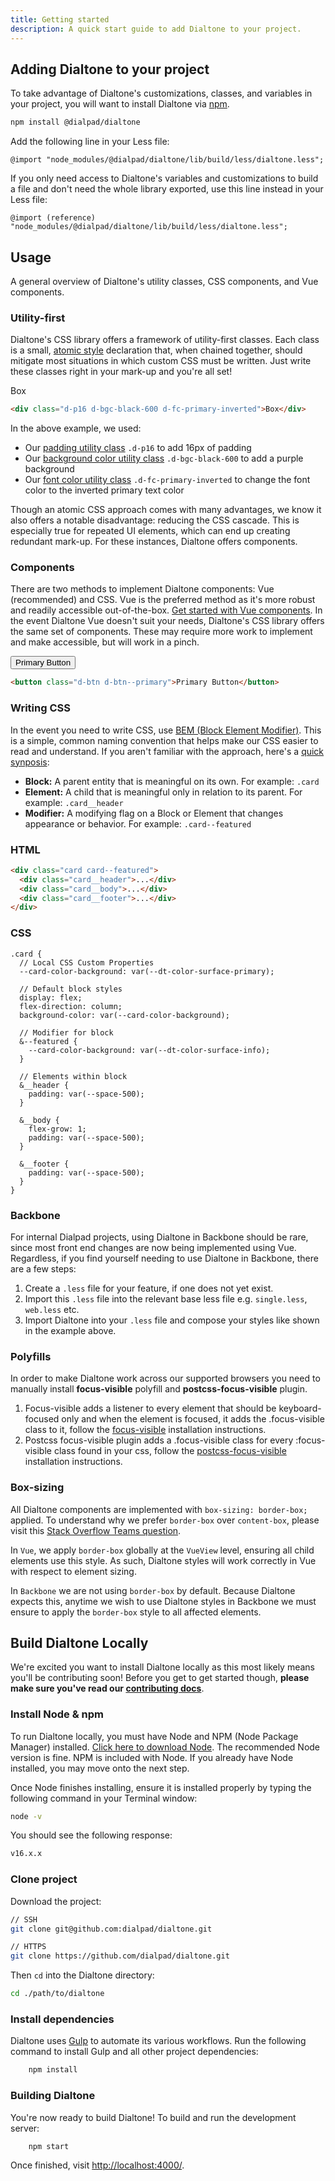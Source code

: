 ```yaml
---
title: Getting started
description: A quick start guide to add Dialtone to your project.
---
```


## Adding Dialtone to your project

To take advantage of Dialtone's customizations, classes, and variables in your project, you will want to install Dialtone via <a href="https://www.npmjs.com/" target="_blank">npm</a>.

```bash
npm install @dialpad/dialtone
```

Add the following line in your Less file:

```less
@import "node_modules/@dialpad/dialtone/lib/build/less/dialtone.less";
```

If you only need access to Dialtone's variables and customizations to build a file and don't need the whole library exported, use this line instead in your Less file:

```less
@import (reference) "node_modules/@dialpad/dialtone/lib/build/less/dialtone.less";
```

## Usage

A general overview of Dialtone's utility classes, CSS components, and Vue components.

### Utility-first

Dialtone's CSS library offers a framework of utility-first classes. Each class is a small, [atomic style](https://css-tricks.com/lets-define-exactly-atomic-css/) declaration that, when chained together, should mitigate most situations in which custom CSS must be written. Just write these classes right in your mark-up and you're all set!

<code-well-header>
  <div class="d-p16 d-bgc-black-600 d-fc-primary-inverted">Box</div>
</code-well-header>

```html
<div class="d-p16 d-bgc-black-600 d-fc-primary-inverted">Box</div>
```

In the above example, we used:

- Our [padding utility class](/utilities/spacing/padding/) `.d-p16` to add 16px of padding
- Our [background color utility class](/utilities/backgrounds/color/) `.d-bgc-black-600` to add a purple background
- Our [font color utility class](/utilities/typography/color/) `.d-fc-primary-inverted` to change the font color to the inverted primary text color

Though an atomic CSS approach comes with many advantages, we know it also offers a notable disadvantage: reducing the CSS cascade. This is especially true for repeated UI elements, which can end up creating redundant mark-up. For these instances, Dialtone offers components.

### Components

There are two methods to implement Dialtone components: Vue (recommended) and CSS. Vue is the preferred method as it's more robust and readily accessible out-of-the-box. [Get started with Vue components](https://vue.dialpad.design/).
In the event Dialtone Vue doesn't suit your needs, Dialtone's CSS library offers the same set of components. These may require more work to implement and make accessible, but will work in a pinch.

<code-well-header>
  <button class="d-btn d-btn--primary">Primary Button</button>
</code-well-header>

```html
<button class="d-btn d-btn--primary">Primary Button</button>
```

### Writing CSS

In the event you need to write CSS, use [BEM (Block Element Modifier)](http://getbem.com/). This is a simple, common naming convention that helps make our CSS easier to read and understand. If you aren't familiar with the approach, here's a [quick synposis](http://getbem.com/introduction/):

- **Block:** A parent entity that is meaningful on its own. For example: `.card`
- **Element:** A child that is meaningful only in relation to its parent. For example: `.card__header`
- **Modifier:** A modifying flag on a Block or Element that changes appearance or behavior. For example: `.card--featured`

### HTML

```html
<div class="card card--featured">
  <div class="card__header">...</div>
  <div class="card__body">...</div>
  <div class="card__footer">...</div>
</div>
```

### CSS

```less
.card {
  // Local CSS Custom Properties
  --card-color-background: var(--dt-color-surface-primary);

  // Default block styles
  display: flex;
  flex-direction: column;
  background-color: var(--card-color-background);

  // Modifier for block
  &--featured {
    --card-color-background: var(--dt-color-surface-info);
  }

  // Elements within block
  &__header {
    padding: var(--space-500);
  }

  &__body {
    flex-grow: 1;
    padding: var(--space-500);
  }

  &__footer {
    padding: var(--space-500);
  }
}
```

### Backbone

For internal Dialpad projects, using Dialtone in Backbone should be rare, since most front end changes are now being implemented using Vue. Regardless, if you find yourself needing to use Dialtone in Backbone, there are a few steps:

1. Create a `.less` file for your feature, if one does not yet exist.
2. Import this `.less` file into the relevant base less file e.g. `single.less`, `web.less` etc.
3. Import Dialtone into your `.less` file and compose your styles like shown in the example above.

### Polyfills

In order to make Dialtone work across our supported browsers you need to manually install **focus-visible** polyfill and **postcss-focus-visible** plugin.

1. Focus-visible adds a listener to every element that should be keyboard-focused only and when the element is focused, it adds the .focus-visible class to it, follow the [focus-visible](https://github.com/WICG/focus-visible#installation) installation instructions.
2. Postcss focus-visible plugin adds a .focus-visible class for every :focus-visible class found in your css, follow the [postcss-focus-visible](https://www.npmjs.com/package/postcss-focus-visible) installation instructions.

### Box-sizing

All Dialtone components are implemented with `box-sizing: border-box;` applied. To understand why we prefer `border-box` over `content-box`, please visit this [Stack Overflow Teams question](https://stackoverflow.com/c/dialpad/questions/121).

In `Vue`, we apply `border-box` globally at the `VueView` level, ensuring all child elements use this style. As such, Dialtone styles will work correctly in Vue with respect to element sizing.

In `Backbone` we are not using `border-box` by default. Because Dialtone expects this, anytime we wish to use Dialtone styles in Backbone we must ensure to apply the `border-box` style to all affected elements.

## Build Dialtone Locally

We're excited you want to install Dialtone locally as this most likely means you'll be contributing soon! Before you get to get started though,  **please make sure you've read our [contributing docs](https://github.com/dialpad/dialtone/blob/master/.github/CONTRIBUTING.md)**.

### Install Node & npm

To run Dialtone locally, you must have Node and NPM (Node Package Manager) installed. [Click here to download Node](https://nodejs.org/en/). The recommended Node version is fine. NPM is included with Node. If you already have Node installed, you may move onto the next step.

Once Node finishes installing, ensure it is installed properly by typing the following command in your Terminal window:

```bash
node -v
```

You should see the following response:

```bash
v16.x.x
```

### Clone project

Download the project:

```bash
// SSH
git clone git@github.com:dialpad/dialtone.git

// HTTPS
git clone https://github.com/dialpad/dialtone.git
```

Then `cd` into the Dialtone directory:

```bash
cd ./path/to/dialtone
```

### Install dependencies

Dialtone uses [Gulp](https://gulpjs.com/) to automate its various workflows. Run the following command to install Gulp and all other project dependencies:

```bash
    npm install
```

### Building Dialtone

You're now ready to build Dialtone! To build and run the development server:

```bash
    npm start
```

Once finished, visit [http://localhost:4000/](http://localhost:4000/).
